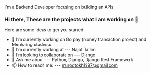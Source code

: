 I'm a Backend Developer focusing on building an APIs
### Hi there, These are the projects what I am working on 👋


Here are some ideas to get you started:

- 🔭 I’m currently working on Go pay (money transaction project) and Mentoring students
- 🌱 I’m currently working at  --- Najot Ta'lim
- 👯 I’m looking to collaborate on --- Django
- 💬 Ask me about --- Python, Django, Django Rest Framework
- 📫 How to reach me: --- murodtokh1997@gmail.com


